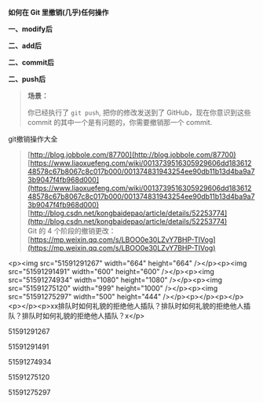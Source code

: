 **如何在 Git 里撤销\(几乎\)任何操作**

**一、modify后**

**二、add后**

**二、commit后**

**二、push后**

> **场景：**
>
> 你已经执行了 `git push`, 把你的修改发送到了 GitHub，现在你意识到这些 commit 的其中一个是有问题的，你需要撤销那一个 commit.

git撤销操作大全

> [http://blog.jobbole.com/87700](http://blog.jobbole.com/87700)  
> [https://www.liaoxuefeng.com/wiki/0013739516305929606dd18361248578c67b8067c8c017b000/001374831943254ee90db11b13d4ba9a73b9047f4fb968d000](https://www.liaoxuefeng.com/wiki/0013739516305929606dd18361248578c67b8067c8c017b000/001374831943254ee90db11b13d4ba9a73b9047f4fb968d000)  
> [http://blog.csdn.net/kongbaidepao/article/details/52253774](http://blog.csdn.net/kongbaidepao/article/details/52253774)  
> Git 的 4 个阶段的撤销更改：[https://mp.weixin.qq.com/s/LBOO0e30LZvY7BHP-TIVog](https://mp.weixin.qq.com/s/LBOO0e30LZvY7BHP-TIVog)

&lt;p&gt;&lt;img src="51591291267" width="664" height="664" /&gt;&lt;/p&gt;&lt;p&gt;&lt;img src="51591291491" width="600" height="600" /&gt;&lt;/p&gt;&lt;p&gt;&lt;img src="51591274934" width="1080" height="1080" /&gt;&lt;/p&gt;&lt;p&gt;&lt;img src="51591275120" width="999" height="1000" /&gt;&lt;/p&gt;&lt;p&gt;&lt;img src="51591275297" width="500" height="444" /&gt;&lt;/p&gt;&lt;p&gt;&lt;/p&gt;&lt;p&gt;&lt;/p&gt;&lt;p&gt;&lt;/p&gt;&lt;p&gt;xx排队时如何礼貌的拒绝他人插队？排队时如何礼貌的拒绝他人插队？排队时如何礼貌的拒绝他人插队？x&lt;/p&gt;

51591291267

51591291491

51591274934

51591275120

51591275297

